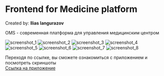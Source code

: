 <h1>Frontend for Medicine platform</h1>
Created by: <b>Ilias Iangurazov</b>

OMS - современная платформа для управления медицинским центром

<img src='https://raw.githubusercontent.com/ilyas0707/oms-page/main/src/assets/images/screenshots/screen_profile.png' alt="screenshot_1">
<img src='https://raw.githubusercontent.com/ilyas0707/oms-page/main/src/assets/images/screenshots/screen_chat.png?token=GHSAT0AAAAAAB3RRW24Y2GYN4JSPOHYZOYOY4YU2GQ' alt="screenshot_2">
<img src='https://raw.githubusercontent.com/ilyas0707/oms-page/main/src/assets/images/screenshots/screen_contact.png?token=GHSAT0AAAAAAB3RRW244HBNGMTKW33ANPSIY4YU22Q' alt="screenshot_3">
<img src='https://raw.githubusercontent.com/ilyas0707/oms-page/main/src/assets/images/screenshots/screen_medcard.png?token=GHSAT0AAAAAAB3RRW24U3QVYJRB4LAKQXNAY4YU3MA' alt="screenshot_4">
<img src='https://raw.githubusercontent.com/ilyas0707/oms-page/main/src/assets/images/screenshots/screen_patients.png?token=GHSAT0AAAAAAB3RRW24HXL4USKANPMFRJP6Y4YU3VQ' alt="screenshot_5">
<img src='https://raw.githubusercontent.com/ilyas0707/oms-page/main/src/assets/images/screenshots/screen_payments.png?token=GHSAT0AAAAAAB3RRW24BMNVXGV2Q5LLLEMGY4YU37A' alt="screenshot_6">
<img src='https://raw.githubusercontent.com/ilyas0707/oms-page/main/src/assets/images/screenshots/screen_schedule.png?token=GHSAT0AAAAAAB3RRW242SP6SPG7PRFLSFGGY4YU4JQ' alt="screenshot_7">
<img src='https://raw.githubusercontent.com/ilyas0707/oms-page/main/src/assets/images/screenshots/screen_video.png?token=GHSAT0AAAAAAB3RRW24SBCM5DUAZMRPY7OOY4YU4TA' alt="screenshot_8">

Переходя по ссылке, вы сможете ознакомиться с приложением и посмотреть скриншоты <br>
<a href='https://boisterous-platypus-654459.netlify.app/' target='_blank'>Ссылка на приложение</a>
